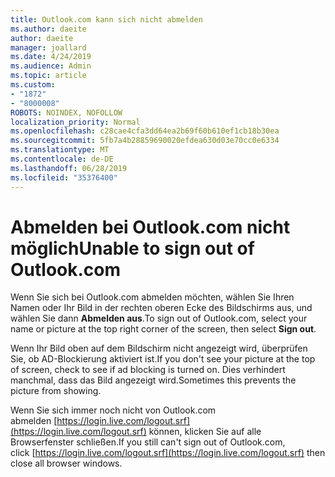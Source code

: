 ```yaml
---
title: Outlook.com kann sich nicht abmelden
ms.author: daeite
author: daeite
manager: joallard
ms.date: 4/24/2019
ms.audience: Admin
ms.topic: article
ms.custom:
- "1872"
- "8000008"
ROBOTS: NOINDEX, NOFOLLOW
localization_priority: Normal
ms.openlocfilehash: c28cae4cfa3dd64ea2b69f60b610ef1cb18b30ea
ms.sourcegitcommit: 5fb7a4b28859690020efdea630d03e70cc0e6334
ms.translationtype: MT
ms.contentlocale: de-DE
ms.lasthandoff: 06/28/2019
ms.locfileid: "35376400"
---
```

# <a name="unable-to-sign-out-of-outlookcom"></a><span data-ttu-id="1d97c-102">Abmelden bei Outlook.com nicht möglich</span><span class="sxs-lookup"><span data-stu-id="1d97c-102">Unable to sign out of Outlook.com</span></span>

<span data-ttu-id="1d97c-103">Wenn Sie sich bei Outlook.com abmelden möchten, wählen Sie Ihren Namen oder Ihr Bild in der rechten oberen Ecke des Bildschirms aus, und wählen Sie dann **Abmelden aus**.</span><span class="sxs-lookup"><span data-stu-id="1d97c-103">To sign out of Outlook.com, select your name or picture at the top right corner of the screen, then select **Sign out**.</span></span>

<span data-ttu-id="1d97c-104">Wenn Ihr Bild oben auf dem Bildschirm nicht angezeigt wird, überprüfen Sie, ob AD-Blockierung aktiviert ist.</span><span class="sxs-lookup"><span data-stu-id="1d97c-104">If you don't see your picture at the top of screen, check to see if ad blocking is turned on.</span></span> <span data-ttu-id="1d97c-105">Dies verhindert manchmal, dass das Bild angezeigt wird.</span><span class="sxs-lookup"><span data-stu-id="1d97c-105">Sometimes this prevents the picture from showing.</span></span>

<span data-ttu-id="1d97c-106">Wenn Sie sich immer noch nicht von Outlook.com abmelden [https://login.live.com/logout.srf](https://login.live.com/logout.srf) können, klicken Sie auf alle Browserfenster schließen.</span><span class="sxs-lookup"><span data-stu-id="1d97c-106">If you still can't sign out of Outlook.com, click [https://login.live.com/logout.srf](https://login.live.com/logout.srf) then close all browser windows.</span></span>